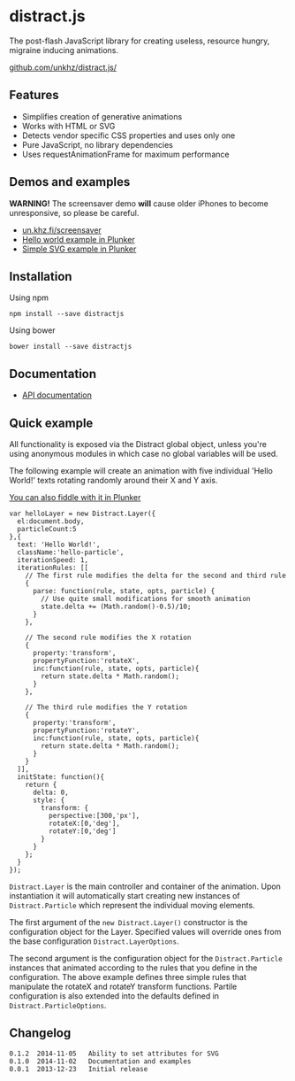 # distract.js

The post-flash JavaScript library for creating useless, resource hungry, migraine inducing animations.

[github.com/unkhz/distract.js/](https://github.com/unkhz/distract.js/)

## Features

  * Simplifies creation of generative animations
  * Works with HTML or SVG
  * Detects vendor specific CSS properties and uses only one
  * Pure JavaScript, no library dependencies
  * Uses requestAnimationFrame for maximum performance

## Demos and examples

**WARNING!** The screensaver demo __will__ cause older iPhones to become unresponsive, so please be careful.

  * [un.khz.fi/screensaver](http://un.khz.fi/screensaver)
  * [Hello world example in Plunker](http://plnkr.co/edit/edpxVL?p=preview)
  * [Simple SVG example in Plunker](http://plnkr.co/edit/773Cms?p=preview)

## Installation

Using npm

    npm install --save distractjs

Using bower

    bower install --save distractjs

## Documentation

  * [API documentation](http://distractjs.khz.fi/jsdoc)

## Quick example

All functionality is exposed via the Distract global object, unless you're using anonymous modules in which case no global variables will be used.

The following example will create an animation with five individual 'Hello World!' texts rotating randomly around their X and Y axis.

[You can also fiddle with it in Plunker](http://plnkr.co/edit/edpxVL?p=preview)


    var helloLayer = new Distract.Layer({
      el:document.body,
      particleCount:5
    },{
      text: 'Hello World!',
      className:'hello-particle',
      iterationSpeed: 1,
      iterationRules: [[
        // The first rule modifies the delta for the second and third rule
        {
          parse: function(rule, state, opts, particle) {
            // Use quite small modifications for smooth animation
            state.delta += (Math.random()-0.5)/10;
          }
        },

        // The second rule modifies the X rotation
        {
          property:'transform',
          propertyFunction:'rotateX',
          inc:function(rule, state, opts, particle){
            return state.delta * Math.random();
          }
        },

        // The third rule modifies the Y rotation
        {
          property:'transform',
          propertyFunction:'rotateY',
          inc:function(rule, state, opts, particle){
            return state.delta * Math.random();
          }
        }
      ]],
      initState: function(){
        return {
          delta: 0,
          style: {
            transform: {
              perspective:[300,'px'],
              rotateX:[0,'deg'],
              rotateY:[0,'deg']
            }
          }
        };
      }
    });

`Distract.Layer` is the main controller and container of the animation. Upon instantiation it will automatically start creating new instances of `Distract.Particle` which represent the individual moving elements.

The first argument of the `new Distract.Layer()` constructor is the configuration object for the Layer. Specified values will override ones from the base configuration `Distract.LayerOptions`.

The second argument is the configuration object for the `Distract.Particle` instances that animated according to the rules that you define in the configuration. The above example defines three simple rules that manipulate the rotateX and rotateY transform functions. Partile configuration is also extended into the defaults defined in `Distract.ParticleOptions`.

## Changelog

    0.1.2  2014-11-05   Ability to set attributes for SVG
    0.1.0  2014-11-02   Documentation and examples
    0.0.1  2013-12-23   Initial release
